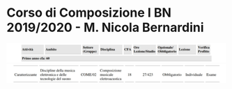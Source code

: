 Corso di Composizione I BN 2019/2020 - M. Nicola Bernardini
==========

<img src="https://github.com/SMERM/BN-Velitchkova/blob/master/Programma%20di%20studi/intestazione.jpeg" length="100">

<img src="https://github.com/SMERM/BN-Velitchkova/blob/master/Programma%20di%20studi/composizione_IBN.jpeg" length="600">

